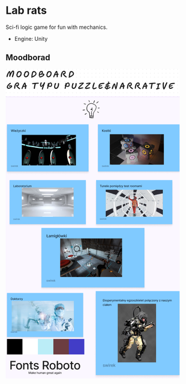 # Lab rats
 Sci-fi logic game for fun with mechanics.
 - Engine: Unity
 ## Moodborad

![Image](https://github.com/kawaii-kubus/Lab-rats/blob/9b0816a1d80793717e6625b4539cbc1a1b7a8606/moodboard.PNG)
